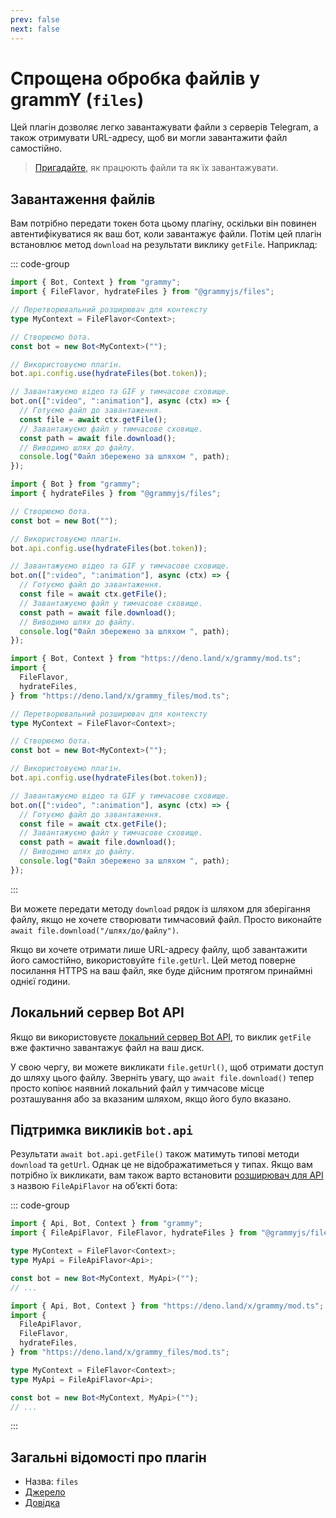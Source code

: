 ```yaml
---
prev: false
next: false
---
```


# Спрощена обробка файлів у grammY (`files`)

Цей плагін дозволяє легко завантажувати файли з серверів Telegram, а також отримувати URL-адресу, щоб ви могли завантажити файл самостійно.

> [Пригадайте](../guide/files), як працюють файли та як їх завантажувати.

## Завантаження файлів

Вам потрібно передати токен бота цьому плагіну, оскільки він повинен автентифікуватися як ваш бот, коли завантажує файли.
Потім цей плагін встановлює метод `download` на результати виклику `getFile`.
Наприклад:

::: code-group

```ts [TypeScript]
import { Bot, Context } from "grammy";
import { FileFlavor, hydrateFiles } from "@grammyjs/files";

// Перетворювальний розширювач для контексту
type MyContext = FileFlavor<Context>;

// Створюємо бота.
const bot = new Bot<MyContext>("");

// Використовуємо плагін.
bot.api.config.use(hydrateFiles(bot.token));

// Завантажуємо відео та GIF у тимчасове сховище.
bot.on([":video", ":animation"], async (ctx) => {
  // Готуємо файл до завантаження.
  const file = await ctx.getFile();
  // Завантажуємо файл у тимчасове сховище.
  const path = await file.download();
  // Виводимо шлях до файлу.
  console.log("Файл збережено за шляхом ", path);
});
```

```js [JavaScript]
import { Bot } from "grammy";
import { hydrateFiles } from "@grammyjs/files";

// Створюємо бота.
const bot = new Bot("");

// Використовуємо плагін.
bot.api.config.use(hydrateFiles(bot.token));

// Завантажуємо відео та GIF у тимчасове сховище.
bot.on([":video", ":animation"], async (ctx) => {
  // Готуємо файл до завантаження.
  const file = await ctx.getFile();
  // Завантажуємо файл у тимчасове сховище.
  const path = await file.download();
  // Виводимо шлях до файлу.
  console.log("Файл збережено за шляхом ", path);
});
```

```ts [Deno]
import { Bot, Context } from "https://deno.land/x/grammy/mod.ts";
import {
  FileFlavor,
  hydrateFiles,
} from "https://deno.land/x/grammy_files/mod.ts";

// Перетворювальний розширювач для контексту
type MyContext = FileFlavor<Context>;

// Створюємо бота.
const bot = new Bot<MyContext>("");

// Використовуємо плагін.
bot.api.config.use(hydrateFiles(bot.token));

// Завантажуємо відео та GIF у тимчасове сховище.
bot.on([":video", ":animation"], async (ctx) => {
  // Готуємо файл до завантаження.
  const file = await ctx.getFile();
  // Завантажуємо файл у тимчасове сховище.
  const path = await file.download();
  // Виводимо шлях до файлу.
  console.log("Файл збережено за шляхом ", path);
});
```

:::

Ви можете передати методу `download` рядок із шляхом для зберігання файлу, якщо не хочете створювати тимчасовий файл.
Просто виконайте `await file.download("/шлях/до/файлу")`.

Якщо ви хочете отримати лише URL-адресу файлу, щоб завантажити його самостійно, використовуйте `file.getUrl`.
Цей метод поверне посилання HTTPS на ваш файл, яке буде дійсним протягом принаймні однієї години.

## Локальний сервер Bot API

Якщо ви використовуєте [локальний сервер Bot API](https://core.telegram.org/bots/api#using-a-local-bot-api-server), то виклик `getFile` вже фактично завантажує файл на ваш диск.

У свою чергу, ви можете викликати `file.getUrl()`, щоб отримати доступ до шляху цього файлу.
Зверніть увагу, що `await file.download()` тепер просто копіює наявний локальний файл у тимчасове місце розташування або за вказаним шляхом, якщо його було вказано.

## Підтримка викликів `bot.api`

Результати `await bot.api.getFile()` також матимуть типові методи `download` та `getUrl`.
Однак це не відображатиметься у типах.
Якщо вам потрібно їх викликати, вам також варто встановити [розширювач для API](../advanced/transformers#розширювач-для-api) з назвою `FileApiFlavor` на обʼєкті бота:

::: code-group

```ts [Node.js]
import { Api, Bot, Context } from "grammy";
import { FileApiFlavor, FileFlavor, hydrateFiles } from "@grammyjs/files";

type MyContext = FileFlavor<Context>;
type MyApi = FileApiFlavor<Api>;

const bot = new Bot<MyContext, MyApi>("");
// ...
```

```ts [Deno]
import { Api, Bot, Context } from "https://deno.land/x/grammy/mod.ts";
import {
  FileApiFlavor,
  FileFlavor,
  hydrateFiles,
} from "https://deno.land/x/grammy_files/mod.ts";

type MyContext = FileFlavor<Context>;
type MyApi = FileApiFlavor<Api>;

const bot = new Bot<MyContext, MyApi>("");
// ...
```

:::

## Загальні відомості про плагін

- Назва: `files`
- [Джерело](https://github.com/grammyjs/files)
- [Довідка](/ref/files/)
